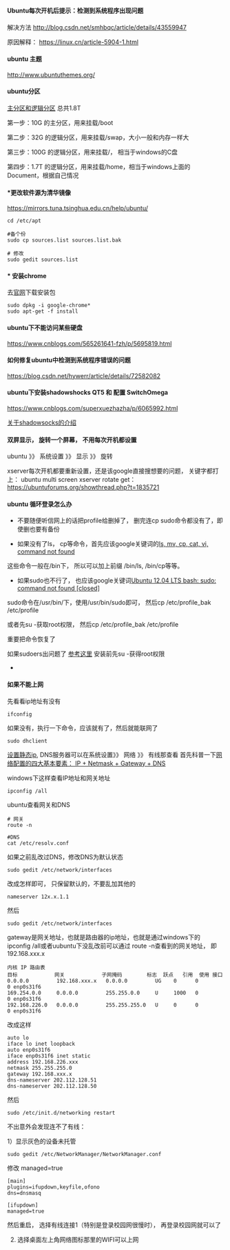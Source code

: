 ###
#### Ubuntu每次开机后提示：检测到系统程序出现问题

解决方法
http://blog.csdn.net/smhbqc/article/details/43559947

原因解释：
https://linux.cn/article-5904-1.html


#### ubuntu 主题

http://www.ubuntuthemes.org/


#### ubuntu分区

[主分区和逻辑分区](http://www.cnblogs.com/and_he/archive/2011/10/18/2216492.html)
总共1.8T

第一步：10G 的主分区，用来挂载/boot

第二步：32G 的逻辑分区，用来挂载/swap，大小一般和内存一样大

第三步：100G  的逻辑分区，用来挂载/， 相当于windows的C盘

第四步：1.7T 的逻辑分区，用来挂载/home，相当于windows上面的Document，根据自己情况


#### *更改软件源为清华镜像
https://mirrors.tuna.tsinghua.edu.cn/help/ubuntu/

```
cd /etc/apt

#备个份
sudo cp sources.list sources.list.bak

# 修改
sudo gedit sources.list
```

#### * 安装chrome
去[官网](https://www.google.cn/chrome/)下载安装包
```
sudo dpkg -i google-chrome*
sudo apt-get -f install 
```

#### ubuntu下不能访问某些硬盘
https://www.cnblogs.com/565261641-fzh/p/5695819.html

#### 如何修复ubuntu中检测到系统程序错误的问题
https://blog.csdn.net/hywerr/article/details/72582082


#### ubuntu下安装shadowshocks QT5 和 配置 SwitchOmega
https://www.cnblogs.com/superxuezhazha/p/6065992.html

[关于shadowsocks的介绍](http://www.360doc.com/content/16/1009/23/1489589_597192113.shtml)

#### 双屏显示， 旋转一个屏幕， 不用每次开机都设置
ubuntu 》》 系统设置 》》 显示 》》 旋转 

xserver每次开机都要重新设置，还是该google直接搜想要的问题， 关键字都打上：
ubuntu multi screen xserver rotate
get：https://ubuntuforums.org/showthread.php?t=1835721


#### ubuntu 循环登录怎么办
* 不要随便听信网上的话把profile给删掉了， 删完连cp sudo命令都没有了，即使删也要有备份

* 如果没有了ls， cp等命令，首先应该google关键词的[ls, mv, cp, cat, vi, command not found](https://unix.stackexchange.com/questions/270585/ls-mv-cp-cat-vi-command-not-found)

这些命令一般在/bin下， 所以可以加上前缀 /bin/ls,  /bin/cp等等。

* 如果sudo也不行了， 也应该google关键词[Ubuntu 12.04 LTS bash: sudo: command not found [closed]
](https://stackoverflow.com/questions/15596278/ubuntu-12-04-lts-bash-sudo-command-not-found)

sudo命令在/usr/bin/下，使用/usr/bin/sudo即可， 然后cp /etc/profile_bak /etc/profile

或者先su -获取root权限， 然后cp /etc/profile_bak /etc/profile

重要把命令恢复了

如果sudoers出问题了
[参考这里](https://blog.csdn.net/mr_pang/article/details/51732900)
安装前先su -获得root权限

* 


#### 如果不能上网
先看看ip地址有没有
```
ifconfig
```

如果没有，执行一下命令，应该就有了，然后就能联网了
```
sudo dhclient
```

[设置静态ip](http://www.linuxdiyf.com/linux/23952.html), DNS服务器可以在系统设置》》 网络 》》 有线那查看
首先科普一下[网络配置的四大基本要素： IP + Netmask + Gateway + DNS](https://blog.csdn.net/fool_fool/article/details/8979694)

windows下这样查看IP地址和网关地址
```
ipconfig /all
```
ubuntu查看网关和DNS
```
# 网关
route -n

#DNS
cat /etc/resolv.conf
```
如果之前乱改过DNS，修改DNS为默认状态
```
sudo gedit /etc/network/interfaces
```
改成怎样即可， 只保留默认的，不要乱加其他的
```
nameserver 12x.x.1.1
```


然后
```
sudo gedit /etc/network/interfaces
```
gateway是网关地址，也就是路由器的ip地址，也就是通过windows下的 ipconfig /all或者uubuntu下没乱改前可以通过
route -n查看到的网关地址， 即192.168.xxx.x
```
内核 IP 路由表
目标            网关            子网掩码        标志  跃点   引用  使用 接口
0.0.0.0         192.168.xxx.x   0.0.0.0         UG    0      0        0 enp0s31f6
169.254.0.0     0.0.0.0         255.255.0.0     U     1000   0        0 enp0s31f6
192.168.226.0   0.0.0.0         255.255.255.0   U     0      0        0 enp0s31f6

```

改成这样
```
auto lo
iface lo inet loopback
auto enp0s31f6
iface enp0s31f6 inet static
address 192.168.226.xxx
netmask 255.255.255.0
gateway 192.168.xxx.x
dns-nameserver 202.112.128.51
dns-nameserver 202.112.128.50
```
然后
```
sudo /etc/init.d/networking restart
```
不出意外会发现连不了有线：

1）显示灰色的设备未托管
```
sudo gedit /etc/NetworkManager/NetworkManager.conf
```
修改 managed=true
```
[main]
plugins=ifupdown,keyfile,ofono
dns=dnsmasq

[ifupdown]
managed=true
```
然后重启， 选择有线连接1（特别是登录校园网很慢时）， 再登录校园网就可以了

2) 选择桌面左上角网络图标那里的WIFI可以上网

